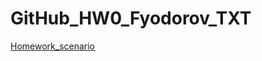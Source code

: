 # GitHub_HW0_Fyodorov_TXT

[Homework_scenario](https://github.com/c1plak/Vadims_Course_group27/blob/main/GitHub/GitHub_HW1_Fyodorov_27.md)
